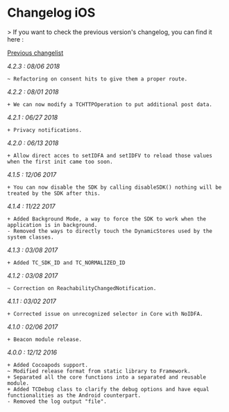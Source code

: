 Changelog iOS
=============

<div class="warning"></div>
>  If you want to check the previous version's changelog, you can find it here :

[Previous changelist](../res/changelog_iOS_3.md)

*4.2.3 : 08/06 2018*

	~ Refactoring on consent hits to give them a proper route.

*4.2.2 : 08/01 2018*

	+ We can now modify a TCHTTPOperation to put additional post data.

*4.2.1 : 06/27 2018*
	
	+ Privacy notifications.

*4.2.0 : 06/13 2018*

	+ Allow direct acces to setIDFA and setIDFV to reload those values when the first init came too soon.

*4.1.5 : 12/06 2017*

	+ You can now disable the SDK by calling disableSDK() nothing will be treated by the SDK after this.

*4.1.4 : 11/22 2017*

	+ Added Background Mode, a way to force the SDK to work when the application is in background.
	- Removed the ways to directly touch the DynamicStores used by the system classes.

*4.1.3 : 03/08 2017*

	+ Added TC_SDK_ID and TC_NORMALIZED_ID

*4.1.2 : 03/08 2017*

	~ Correction on ReachabilityChangedNotification.

*4.1.1 : 03/02 2017*

	+ Corrected issue on unrecognized selector in Core with NoIDFA.

*4.1.0 : 02/06 2017*

	+ Beacon module release.

*4.0.0 : 12/12 2016*

	+ Added Cocoapods support.
	~ Modified release format from static library to Framework.
    + Separated all the core functions into a separated and reusable module.
    + Added TCDebug class to clarify the debug options and have equal functionalities as the Android counterpart.
    - Removed the log output "file".

